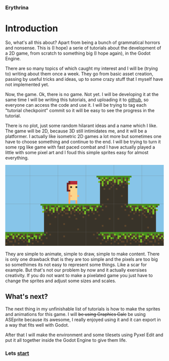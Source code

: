 ### Erythrina
# Introduction

So, what's all this about? Apart from being a bunch of grammatical horrors and nonsense. This is (I hope) a serie of tutorials about the development of a 2D game, from scratch to something big (I hope again), in the Godot Engine. 

There are so many topics of which caught my interest and I will be (trying to) writing about them once a week. They go from basic asset creation, passing by useful tricks and ideas, up to some crazy stuff that I myself have not implemented yet. 

Now, the game. Ok, there is no game. Not yet. I will be developing it at the same time I will be writing this tutorials, and uploading it to [github](https://github.com/jbat1jumper/erythrina), so everyone can access the code and use it. I will be trying to tag each "tutorial checkpoint" commit so it will be easy to see the progress in the tutorial. 

There is no plot, just some random hilarant ideas and a name which I like. The game will be 2D, because 3D still intimidates me, and it will be a platformer. I actually like isometric 2D games a lot more but sometimes one have to choose something and continue to the end. I will be trying to turn it some rpg like game with fast paced combat and I have actually played a little with some pixel art and I foud this simple sprites easy for almost everything.

![Here must be an image, but there is none. Open some photos of internet cats and they will make the same effect.](img/concept.png) 

They are simple to animate, simple to draw, simple to make content. There is only one drawback that is they are too simple and the pixels are too big so somethimes its not easy to represent some things. Like a scar for example. But that's not our problem by now and it actually exersises creativity. If you do not want to make a pixelated game you just have to change the sprites and adjust some sizes and scales.

## What's next?

The next thing in my unfinishable list of tutorials is how to make the sprites and animations for this game. I will <s>be using Graphics Gale</s> be using ASEprite because its awesome, I really enjoyed using it and it can export in a way that fits well with Godot.

After that I will make the environment and some tilesets using Pyxel Edit and put it all together inside the Godot Engine to give them life.

### Lets [start](01_making_assets.md)